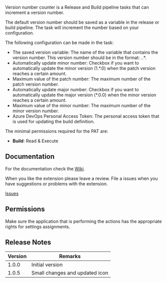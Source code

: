 Version number counter is a Release and Build pipeline tasks that can increment a version number. 

The default version number should be saved as a variable in the release or build pipeline. The task will increment the number based on your configuration.

The following configuration can be made in the task:
* The saved version variable: The name of the variable that contains the version number. This version number should be in the format: *.*.*.
* Automatically update minor number: Checkbox if you want to automatically update the minor version (1.*.0) when the patch version reaches a certain amount.
* Maximum value of the patch number: The maximum number of the patch version number.
* Automatically update major number: Checkbox if you want to automatically update the major version (*.0.0) when the minor version reaches a certain amount.
* Maximum value of the minor number: The maximum number of the minor version number.
* Azure DevOps Personal Access Token: The personal access token that is used for updating the build definition.

The minimal permissions required for the PAT are:
* **Build**: Read & Execute

## Documentation

For the documentation check the [Wiki](https://github.com/MaikvanderGaag/msft-extensions/wiki).

When you like the extension please leave a review. File a issues when you have suggestions or problems with the extension.

[Issues](https://github.com/MaikvanderGaag/msft-extensions/issues)

## Permissions

Make sure the application that is performing the actions has the appropriate rights for settings assignments.

## Release Notes

| Version | Remarks                             |  
|---------|-------------------------------------|
| 1.0.0   | Initial version                     |
| 1.0.5   | Small changes and updated icon                     |